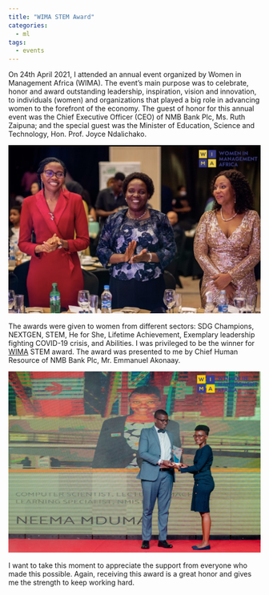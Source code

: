 ```yaml
---
title: "WIMA STEM Award"
categories:
  - ml
tags:
  - events
---
```

On 24th April 2021, I attended an annual event organized by Women in Management Africa (WIMA). The event’s main purpose was to celebrate, honor and award outstanding leadership, inspiration, vision and innovation, to individuals (women) and organizations that played a big role in advancing women to the forefront of the economy. The guest of honor for this annual event was the Chief Executive Officer (CEO) of NMB Bank Plc, Ms. Ruth Zaipuna; and the special guest was the Minister of Education, Science and Technology, Hon. Prof. Joyce Ndalichako.

<img src="/assets/images/wima1.jpg" class="align-center" alt="">  

The awards were given to women from different sectors: SDG Champions, NEXTGEN, STEM, He for She, Lifetime Achievement, Exemplary leadership fighting COVID-19 crisis, and Abilities. I was privileged to be the winner for [WIMA](https://wima.co.tz/wima-awards.php) STEM award. The award was presented to me by Chief Human Resource of NMB Bank Plc, Mr. Emmanuel Akonaay.

<img src="/assets/images/wima2.jpg" class="align-center" alt="">  

I want to take this moment to appreciate the support from everyone who made this possible. Again, receiving this award is a great honor and gives me the strength to keep working hard.

